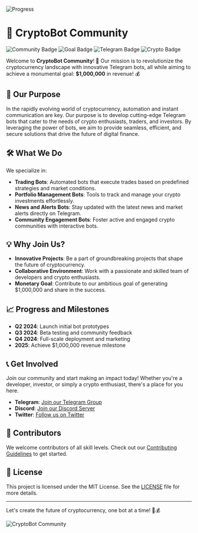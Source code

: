 ![Progress](https://progress-bar.xyz/658000/?scale=1000000&title=Payment&width=1000&suffix=$)


# 🚀 CryptoBot Community

![Community Badge](https://img.shields.io/badge/Community-Growing-brightgreen)
![Goal Badge](https://img.shields.io/badge/Goal-1M%20Dollars-blue)
![Telegram Badge](https://img.shields.io/badge/Telegram-Bots-yellow)
![Crypto Badge](https://img.shields.io/badge/Crypto-Enabled-orange)

Welcome to **CryptoBot Community**! 🌟 Our mission is to revolutionize the cryptocurrency landscape with innovative Telegram bots, all while aiming to achieve a monumental goal: **$1,000,000** in revenue! 💰

## 🎯 Our Purpose
In the rapidly evolving world of cryptocurrency, automation and instant communication are key. Our purpose is to develop cutting-edge Telegram bots that cater to the needs of crypto enthusiasts, traders, and investors. By leveraging the power of bots, we aim to provide seamless, efficient, and secure solutions that drive the future of digital finance.

## 🛠️ What We Do
We specialize in:
- **Trading Bots**: Automated bots that execute trades based on predefined strategies and market conditions.
- **Portfolio Management Bots**: Tools to track and manage your crypto investments effortlessly.
- **News and Alerts Bots**: Stay updated with the latest news and market alerts directly on Telegram.
- **Community Engagement Bots**: Foster active and engaged crypto communities with interactive bots.

## 💡 Why Join Us?
- **Innovative Projects**: Be a part of groundbreaking projects that shape the future of cryptocurrency.
- **Collaborative Environment**: Work with a passionate and skilled team of developers and crypto enthusiasts.
- **Monetary Goal**: Contribute to our ambitious goal of generating $1,000,000 and share in the success.

## 📈 Progress and Milestones
- **Q2 2024**: Launch initial bot prototypes
- **Q3 2024**: Beta testing and community feedback
- **Q4 2024**: Full-scale deployment and marketing
- **2025**: Achieve $1,000,000 revenue milestone

## 📞 Get Involved
Join our community and start making an impact today! Whether you're a developer, investor, or simply a crypto enthusiast, there's a place for you here.

- **Telegram**: [Join our Telegram Group](https://t.me/joinchat)
- **Discord**: [Join our Discord Server](https://discord.gg/join)
- **Twitter**: [Follow us on Twitter](https://twitter.com/cryptobotcommunity)

## 🤝 Contributors
We welcome contributors of all skill levels. Check out our [Contributing Guidelines](CONTRIBUTING.md) to get started.

## 📝 License
This project is licensed under the MIT License. See the [LICENSE](LICENSE) file for more details.

---

Let's create the future of cryptocurrency, one bot at a time! 🚀💰

![CryptoBot Community](https://img.shields.io/badge/CryptoBot-Community-success)
